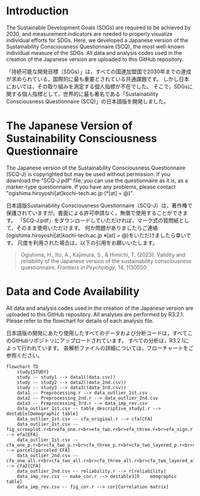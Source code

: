 # Introduction
The Sustainable Development Goals (SDGs) are required to be achieved by 2030, and measurement indicators are needed to properly visualize individual efforts for SDGs.
Here, we developed a Japanese version of the Sustainability Consciousness Questionnaire (SCQ), the most well-known individual measure of the SDGs.
All data and analysis codes used in the creation of the Japanese version are uploaded to this GitHub repository.

「持続可能な開発目標（SDGs）」は，すべての国連加盟国で2030年までの達成が求められている，国際的に最も重要とされている共通課題です。
しかし日本においては，その取り組みを測定する個人指標が不在でした。
そこで，SDGsに関する個人指標として，世界的に最も著名である「Sustainability Consciousness Questionnaire (SCQ)」の日本語版を開発しました。


# The Japanese Version of Sustainability Consciousness Questionnaire
The Japanese version of the Sustainability Consciousness Questionnaire (SCQ-J) is copyrighted but may be used without permission.
If you download the "SCQ-J.pdf" file, you can use the questionnaire as it is, as a marker-type questionnaire.
If you have any problems, please contact "ogishima.hiroyoshi[at]kochi-tech.ac.jp (*[at] = @)".

日本語版Sustainability Consciousness Questionnaire（SCQ-J）は，著作権で保護されていますが，書面による許可申請なく，無償で使用することができます。
「SCQ-J.pdf」をダウンロードしていただければ，マーク式の質問紙として，そのまま使用いただけます。
何か問題がありましたらご連絡(ogishima.hiroyoshi[at]kochi-tech.ac.jp ※[at] = @)をいただけましたら幸いです。
尺度を利用された場合は，以下の引用をお願いいたします。

> Ogishima, H., Ito, A., Kajimura, S., & Himichi, T. (2023). Validity and reliability of the Japanese version of the sustainability consciousness questionnaire. *Frontiers in Psychology*, 14, 1130550.

# Data and Code Availability
All data and analysis codes used in the creation of the Japanese version are uploaded to this GitHub repository.
All analyses are performed by R3.2.1.
Please refer to the flowchart for details of each analysis file.

日本語版の開発にあたり使用したすべてのデータおよび分析コードは，すべてこのGitHubリポジトリにアップロードされています。
すべての分析は，R3.2.1によって行われています。
各解析ファイルの詳細については，フローチャートをご参照ください。

```mermaid
flowchart TD
    study{STUDY}
    study -- study1 --> data1((data.csv))
    study -- study2 --> data2((data_2nd.csv))
    study -- study3 --> data3((data_3rd.csv))
    data1 -- Preprocessing.r --> data_outlier_1st.csv
    data2 -- Preprocessing_2nd.r --> data_outlier_2nd.csv
    data3 -- Preprocessing_3rd.r --> data_imp_rev.csv
    data_outlier_1st.csv -- table_descriptive_study1.r --> destable[Demographic table]
    data_outlier_1st.csv -- cfa_original.r --> cfa[CFA]
    data_outlier_1st.csv -- fig_screeplot.r<br>efa_one.r<br>efa_two.r<br>efa_three.r<br>efa_nign.r --> efa[EFA]
    data_outlier_1st.csv -- cfa_one_p.r<br>cfa_two_p.r<br>cfa_three_p.r<br>cfa_two_layered_p.r<br>cfa_three_layered_p.r --> parcel[parceled CFA]
    data_outlier_2nd.csv -- cfa_one_all.r<br>cfa_two_all.r<br>cfa_three_all.r<br>cfa_two_layered_all.r<br>cfa_three_layered_all.r --> cfa2[CFA]
    data_outlier_2nd.csv -- reliability.r --> r[reliability]
    data_imp_rev.csv -- make_cor.r --> destable3[D    emographic table]
    data_imp_rev.csv -- fig_cor.r --> cor[Correlation matrix]

```
